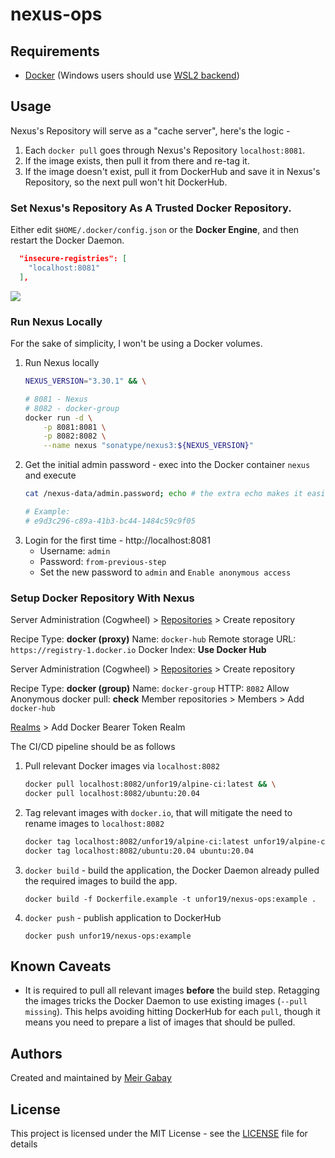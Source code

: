 # nexus-ops

## Requirements

- [Docker](https://docs.docker.com/get-docker/) (Windows users should use [WSL2 backend](https://docs.docker.com/docker-for-windows/wsl/))

## Usage

Nexus's Repository will serve as a "cache server", here's the logic -

1. Each `docker pull` goes through Nexus's Repository `localhost:8081`.
2. If the image exists, then pull it from there and re-tag it.
3. If the image doesn't exist, pull it from DockerHub and save it in Nexus's Repository, so the next pull won't hit DockerHub.

### Set Nexus's Repository As A Trusted Docker Repository. 

Either edit `$HOME/.docker/config.json` or the **Docker Engine**, and then restart the Docker Daemon.

```json
  "insecure-registries": [
    "localhost:8081"
  ],
```

![](nexus-ops-insecure-registries.png)

### Run Nexus Locally

For the sake of simplicity, I won't be using a Docker volumes.

1. Run Nexus locally
    ```bash
    NEXUS_VERSION="3.30.1" && \

    # 8081 - Nexus
    # 8082 - docker-group
    docker run -d \
        -p 8081:8081 \
        -p 8082:8082 \
        --name nexus "sonatype/nexus3:${NEXUS_VERSION}"
    ```
2. Get the initial admin password - exec into the Docker container `nexus` and execute
   ```bash
   cat /nexus-data/admin.password; echo # the extra echo makes it easier to copy paste
   
   # Example:
   # e9d3c296-c89a-41b3-bc44-1484c59c9f05
   ```
3. Login for the first time - http://localhost:8081
   - Username: `admin`
   - Password: `from-previous-step`
   - Set the new password to `admin` and `Enable anonymous access`

### Setup Docker Repository With Nexus

Server Administration (Cogwheel) > [Repositories](http://localhost:8081/#admin/repository/repositories) > Create repository

Recipe Type: **docker (proxy)**
Name: `docker-hub`
Remote storage URL: `https://registry-1.docker.io`
Docker Index: **Use Docker Hub**

Server Administration (Cogwheel) > [Repositories](http://localhost:8081/#admin/repository/repositories) > Create repository

Recipe Type: **docker (group)**
Name: `docker-group`
HTTP: `8082`
Allow Anonymous docker pull: **check**
Member repositories > Members > Add `docker-hub`

[Realms](http://localhost:8081/#admin/security/realms) > Add Docker Bearer Token Realm


The CI/CD pipeline should be as follows

1. Pull relevant Docker images via `localhost:8082`
   ```bash
   docker pull localhost:8082/unfor19/alpine-ci:latest && \
   docker pull localhost:8082/ubuntu:20.04
   ```
2. Tag relevant images with `docker.io`, that will mitigate the need to rename images to `localhost:8082`
   ```bash
   docker tag localhost:8082/unfor19/alpine-ci:latest unfor19/alpine-ci:latest && \
   docker tag localhost:8082/ubuntu:20.04 ubuntu:20.04
   ```
3. `docker build` - build the application, the Docker Daemon already pulled the required images to build the app.
   ```
   docker build -f Dockerfile.example -t unfor19/nexus-ops:example .
   ```
5. `docker push` - publish application to DockerHub
   ```
   docker push unfor19/nexus-ops:example
   ```

## Known Caveats

- It is required to pull all relevant images **before** the build step. Retagging the images tricks the Docker Daemon to use existing images (`--pull missing`). This helps avoiding hitting DockerHub for each `pull`, though it means you need to prepare a list of images that should be pulled.

## Authors

Created and maintained by [Meir Gabay](https://github.com/unfor19)

## License

This project is licensed under the MIT License - see the [LICENSE](https://github.com/unfor19/nexus-ops/blob/master/LICENSE) file for details
